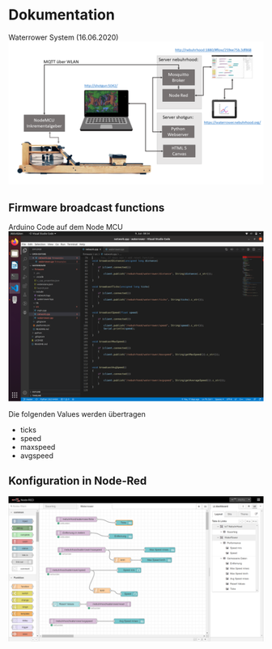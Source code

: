 # Dokumentation

Waterrower System (16.06.2020)
![waterrower system](/waterrower-meets-python/waterrower-meets-shotgun.png)

## Firmware broadcast functions
Arduino Code auf dem Node MCU
![firmware](/waterrower-meets-python/firmware.png)

Die folgenden Values werden übertragen

- ticks
- speed
- maxspeed
- avgspeed

## Konfiguration in Node-Red

![node-red](/waterrower-meets-python/node-red.PNG)



